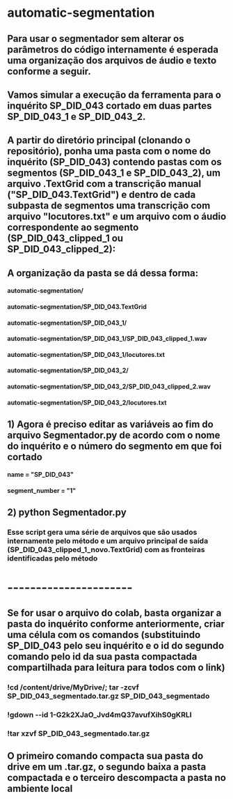 # automatic-segmentation

## Para usar o segmentador sem alterar os parâmetros do código internamente é esperada uma organização dos arquivos de áudio e texto conforme a seguir.

## Vamos simular a execução da ferramenta para o inquérito SP_DID_043 cortado em duas partes SP_DID_043_1 e SP_DID_043_2.

## A partir do diretório principal (clonando o repositório), ponha uma pasta com o nome do inquérito (SP_DID_043) contendo pastas com os segmentos (SP_DID_043_1 e SP_DID_043_2), um arquivo .TextGrid com a transcrição manual ("SP_DID_043.TextGrid") e dentro de cada subpasta de segmentos uma transcrição com arquivo "locutores.txt" e um arquivo com o áudio correspondente ao segmento (SP_DID_043_clipped_1 ou SP_DID_043_clipped_2):

## A organização da pasta se dá dessa forma:

#### automatic-segmentation/
#### automatic-segmentation/SP_DID_043.TextGrid
#### automatic-segmentation/SP_DID_043_1/
#### automatic-segmentation/SP_DID_043_1/SP_DID_043_clipped_1.wav
#### automatic-segmentation/SP_DID_043_1/locutores.txt
#### automatic-segmentation/SP_DID_043_2/
#### automatic-segmentation/SP_DID_043_2/SP_DID_043_clipped_2.wav
#### automatic-segmentation/SP_DID_043_2/locutores.txt

## 1) Agora é preciso editar as variáveis ao fim do arquivo Segmentador.py de acordo com o nome do inquérito e o número do segmento em que foi cortado

#### name = "SP_DID_043"
#### segment_number = "1"

## 2) python Segmentador.py
### Esse script gera uma série de arquivos que são usados internamente pelo método e um arquivo principal de saída (SP_DID_043_clipped_1_novo.TextGrid) com as fronteiras identificadas pelo método

# ----------------------

## Se for usar o arquivo do colab, basta organizar a pasta do inquérito conforme anteriormente, criar uma célula com os comandos (substituindo SP_DID_043 pelo seu inquérito e o id do segundo comando pelo id da sua pasta compactada compartilhada para leitura para todos com o link)

### !cd /content/drive/MyDrive/; tar -zcvf SP_DID_043_segmentado.tar.gz SP_DID_043_segmentado
### !gdown --id 1-G2k2XJaO_Jvd4mQ37avufXihS0gKRLI 
### !tar xzvf SP_DID_043_segmentado.tar.gz

## O primeiro comando compacta sua pasta do drive em um .tar.gz, o segundo baixa a pasta compactada e o terceiro descompacta a pasta no ambiente local
